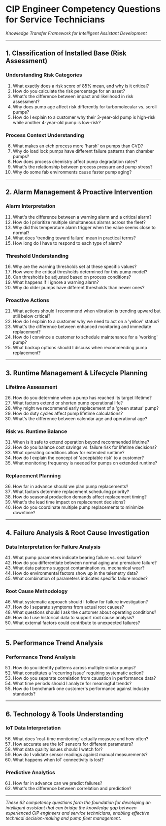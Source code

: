 # CIP Engineer Competency Questions for Service Technicians
*Knowledge Transfer Framework for Intelligent Assistant Development*

---

## 1. Classification of Installed Base (Risk Assessment)

### **Understanding Risk Categories**
1. What exactly does a risk score of 85% mean, and why is it critical?
2. How do you calculate the risk percentage for an asset?
3. What's the difference between impact and likelihood in risk assessment?
4. Why does pump age affect risk differently for turbomolecular vs. scroll pumps?
5. How do I explain to a customer why their 3-year-old pump is high-risk while another 4-year-old pump is low-risk?

### **Process Context Understanding**
6. What makes an etch process more 'harsh' on pumps than CVD?
7. Why do load lock pumps have different failure patterns than chamber pumps?
8. How does process chemistry affect pump degradation rates?
9. What's the relationship between process pressure and pump stress?
10. Why do some fab environments cause faster pump aging?

---

## 2. Alarm Management & Proactive Intervention

### **Alarm Interpretation**
11. What's the difference between a warning alarm and a critical alarm?
12. How do I prioritize multiple simultaneous alarms across the fleet?
13. Why did this temperature alarm trigger when the value seems close to normal?
14. What does 'trending toward failure' mean in practical terms?
15. How long do I have to respond to each type of alarm?

### **Threshold Understanding**
16. Why are the warning thresholds set at these specific values?
17. How were the critical thresholds determined for this pump model?
18. Can thresholds be adjusted based on process conditions?
19. What happens if I ignore a warning alarm?
20. Why do older pumps have different thresholds than newer ones?

### **Proactive Actions**
21. What actions should I recommend when vibration is trending upward but still below critical?
22. How do I explain to a customer why we need to act on a 'yellow' status?
23. What's the difference between enhanced monitoring and immediate replacement?
24. How do I convince a customer to schedule maintenance for a 'working' pump?
25. What backup options should I discuss when recommending pump replacement?

---

## 3. Runtime Management & Lifecycle Planning

### **Lifetime Assessment**
26. How do you determine when a pump has reached its target lifetime?
27. What factors extend or shorten pump operational life?
28. Why might we recommend early replacement of a 'green status' pump?
29. How do duty cycles affect pump lifetime calculations?
30. What's the difference between calendar age and operational age?

### **Risk vs. Runtime Balance**
31. When is it safe to extend operation beyond recommended lifetime?
32. How do you balance cost savings vs. failure risk for lifetime decisions?
33. What operating conditions allow for extended runtime?
34. How do I explain the concept of 'acceptable risk' to a customer?
35. What monitoring frequency is needed for pumps on extended runtime?

### **Replacement Planning**
36. How far in advance should we plan pump replacements?
37. What factors determine replacement scheduling priority?
38. How do seasonal production demands affect replacement timing?
39. What's the lead time impact on replacement decisions?
40. How do you coordinate multiple pump replacements to minimize downtime?

---

## 4. Failure Analysis & Root Cause Investigation

### **Data Interpretation for Failure Analysis**
41. What pump parameters indicate bearing failure vs. seal failure?
42. How do you differentiate between normal aging and premature failure?
43. What data patterns suggest contamination vs. mechanical wear?
44. How do environmental factors show up in the telemetry data?
45. What combination of parameters indicates specific failure modes?

### **Root Cause Methodology**
46. What systematic approach should I follow for failure investigation?
47. How do I separate symptoms from actual root causes?
48. What questions should I ask the customer about operating conditions?
49. How do I use historical data to support root cause analysis?
50. What external factors could contribute to unexpected failures?

---

## 5. Performance Trend Analysis

### **Performance Trend Analysis**
51. How do you identify patterns across multiple similar pumps?
52. What constitutes a 'recurring issue' requiring systematic action?
53. How do you separate correlation from causation in performance data?
54. What time periods should I analyze for meaningful trends?
55. How do I benchmark one customer's performance against industry standards?

---

## 6. Technology & Tools Understanding

### **IoT Data Interpretation**
56. What does 'real-time monitoring' actually measure and how often?
57. How accurate are the IoT sensors for different parameters?
58. What data quality issues should I watch for?
59. How do I validate sensor readings against manual measurements?
60. What happens when IoT connectivity is lost?

### **Predictive Analytics**
61. How far in advance can we predict failures?
62. What's the difference between correlation and prediction?

---

*These 62 competency questions form the foundation for developing an intelligent assistant that can bridge the knowledge gap between experienced CIP engineers and service technicians, enabling effective technical decision-making and pump fleet management.*